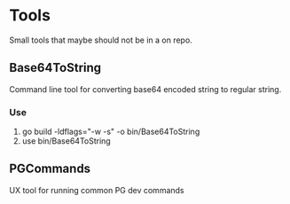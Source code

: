# Tools
Small tools that maybe should not be in a on repo.

## Base64ToString
Command line tool for converting base64 encoded string to regular string.

### Use
1. go build -ldflags="-w -s" -o bin/Base64ToString
2. use bin/Base64ToString <base64 string>

## PGCommands
UX tool for running common PG dev commands